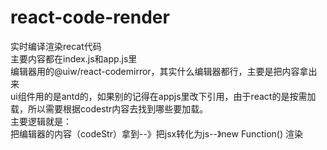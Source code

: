 # react-code-render
实时编译渲染recat代码  
主要内容都在index.js和app.js里  
编辑器用的@uiw/react-codemirror，其实什么编辑器都行，主要是把内容拿出来  
ui组件用的是antd的，如果别的记得在appjs里改下引用，由于react的是按需加载，所以需要根据codestr内容去找到哪些要加载。  
主要逻辑就是：  
  把编辑器的内容（codeStr）拿到--》把jsx转化为js--》new Function() 渲染  
